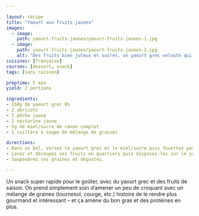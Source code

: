 ```yaml
---

layout: recipe
title: "Yaourt aux fruits jaunes"
images:
  - image:
    path: yaourt-fruits-jaunes/yaourt-fruits-jaunes-1.jpg
  - image:
    path: yaourt-fruits-jaunes/yaourt-fruits-jaunes-2.jpg
    alt: "Des fruits bien juteux et sucrés, un yaourt grec velouté qui apporte une pointe acidulée, du miel pour l’onctuosité, et des graines pour le craquant."
cuisines: [française]
courses: [dessert, snack]
tags: [sans cuisson]

preptime: 5 min
yield: 2 portions

ingredients:
- 150g de yaourt grec 0%
- 2 abricots 
- 1 pêche jaune 
- 1 nectarine jaune
- 5g de miel/sucre de canne complet
- 1 cuillère à soupe de mélange de graines  

directions:
- Dans un bol, versez le yaourt grec et le miel/sucre puis fouettez pour obtenir une crème bien lisse.
- Lavez et découpez vos fruits en quartiers puis disposez-les sur le yaourt.
- Saupoudrez les graines et dégustez.

---
```


Un snack super rapide pour le goûter, avec du yaourt grec et des fruits de saison. On prend simplement soin d’amener un peu de croquant avec un mélange de graines (tournesol, courge, etc.) histoire de le rendre plus gourmand et intéressant – et ça amène du bon gras et des protéines en plus.